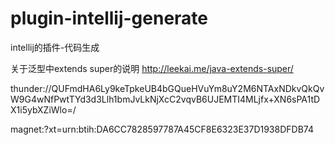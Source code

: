 # plugin-intellij-generate
intellij的插件-代码生成

关于泛型中extends super的说明
http://leekai.me/java-extends-super/

thunder://QUFmdHA6Ly9keTpkeUB4bGQueHVuYm8uY2M6NTAxNDkvQkQvW9G4wNfPwtTYd3d3Llh1bmJvLkNjXcC2vqvB6UJEMTI4MLjfx+XN6sPA1tDX1i5ybXZiWlo=/


magnet:?xt=urn:btih:DA6CC7828597787A45CF8E6323E37D1938DFDB74
